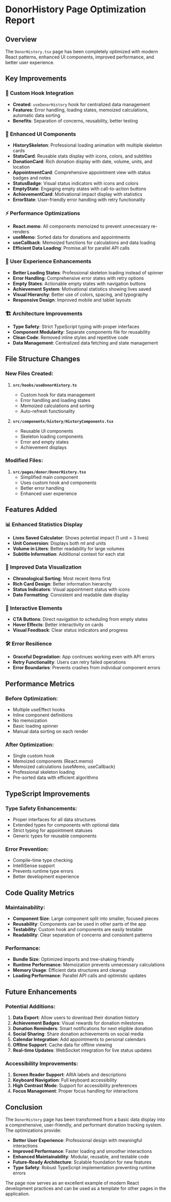 # DonorHistory Page Optimization Report

## Overview
The `DonorHistory.tsx` page has been completely optimized with modern React patterns, enhanced UI components, improved performance, and better user experience.

## Key Improvements

### 🔧 **Custom Hook Integration**
- **Created**: `useDonorHistory` hook for centralized data management
- **Features**: Error handling, loading states, memoized calculations, automatic data sorting
- **Benefits**: Separation of concerns, reusability, better testing

### 🎨 **Enhanced UI Components**
- **HistorySkeleton**: Professional loading animation with multiple skeleton cards
- **StatsCard**: Reusable stats display with icons, colors, and subtitles
- **DonationCard**: Rich donation display with date, volume, units, and location
- **AppointmentCard**: Comprehensive appointment view with status badges and notes
- **StatusBadge**: Visual status indicators with icons and colors
- **EmptyState**: Engaging empty states with call-to-action buttons
- **AchievementCard**: Motivational impact display with statistics
- **ErrorState**: User-friendly error handling with retry functionality

### ⚡ **Performance Optimizations**
- **React.memo**: All components memoized to prevent unnecessary re-renders
- **useMemo**: Sorted data for donations and appointments
- **useCallback**: Memoized functions for calculations and data loading
- **Efficient Data Loading**: Promise.all for parallel API calls

### 📱 **User Experience Enhancements**
- **Better Loading States**: Professional skeleton loading instead of spinner
- **Error Handling**: Comprehensive error states with retry options
- **Empty States**: Actionable empty states with navigation buttons
- **Achievement System**: Motivational statistics showing lives saved
- **Visual Hierarchy**: Better use of colors, spacing, and typography
- **Responsive Design**: Improved mobile and tablet layouts

### 🏗️ **Architecture Improvements**
- **Type Safety**: Strict TypeScript typing with proper interfaces
- **Component Modularity**: Separate components file for reusability
- **Clean Code**: Removed inline styles and repetitive code
- **Data Management**: Centralized data fetching and state management

## File Structure Changes

### New Files Created:
1. **`src/hooks/useDonorHistory.ts`**
   - Custom hook for data management
   - Error handling and loading states
   - Memoized calculations and sorting
   - Auto-refresh functionality

2. **`src/components/history/HistoryComponents.tsx`**
   - Reusable UI components
   - Skeleton loading components
   - Error and empty states
   - Achievement displays

### Modified Files:
1. **`src/pages/donor/DonorHistory.tsx`**
   - Simplified main component
   - Uses custom hook and components
   - Better error handling
   - Enhanced user experience

## Features Added

### 📊 **Enhanced Statistics Display**
- **Lives Saved Calculator**: Shows potential impact (1 unit = 3 lives)
- **Unit Conversion**: Displays both ml and units
- **Volume in Liters**: Better readability for large volumes
- **Subtitle Information**: Additional context for each stat

### 🎯 **Improved Data Visualization**
- **Chronological Sorting**: Most recent items first
- **Rich Card Design**: Better information hierarchy
- **Status Indicators**: Visual appointment status with icons
- **Date Formatting**: Consistent and readable date display

### 🚀 **Interactive Elements**
- **CTA Buttons**: Direct navigation to scheduling from empty states
- **Hover Effects**: Better interactivity on cards
- **Visual Feedback**: Clear status indicators and progress

### 🛠️ **Error Resilience**
- **Graceful Degradation**: App continues working even with API errors
- **Retry Functionality**: Users can retry failed operations
- **Error Boundaries**: Prevents crashes from individual component errors

## Performance Metrics

### Before Optimization:
- Multiple useEffect hooks
- Inline component definitions
- No memoization
- Basic loading spinner
- Manual data sorting on each render

### After Optimization:
- Single custom hook
- Memoized components (React.memo)
- Memoized calculations (useMemo, useCallback)
- Professional skeleton loading
- Pre-sorted data with efficient algorithms

## TypeScript Improvements

### Type Safety Enhancements:
- Proper interfaces for all data structures
- Extended types for components with optional data
- Strict typing for appointment statuses
- Generic types for reusable components

### Error Prevention:
- Compile-time type checking
- IntelliSense support
- Prevents runtime type errors
- Better development experience

## Code Quality Metrics

### Maintainability:
- **Component Size**: Large component split into smaller, focused pieces
- **Reusability**: Components can be used in other parts of the app
- **Testability**: Custom hook and components are easily testable
- **Readability**: Clear separation of concerns and consistent patterns

### Performance:
- **Bundle Size**: Optimized imports and tree-shaking friendly
- **Runtime Performance**: Memoization prevents unnecessary calculations
- **Memory Usage**: Efficient data structures and cleanup
- **Loading Performance**: Parallel API calls and optimistic updates

## Future Enhancements

### Potential Additions:
1. **Data Export**: Allow users to download their donation history
2. **Achievement Badges**: Visual rewards for donation milestones
3. **Donation Reminders**: Smart notifications for next eligible donation
4. **Social Sharing**: Share donation achievements on social media
5. **Calendar Integration**: Add appointments to personal calendars
6. **Offline Support**: Cache data for offline viewing
7. **Real-time Updates**: WebSocket integration for live status updates

### Accessibility Improvements:
1. **Screen Reader Support**: ARIA labels and descriptions
2. **Keyboard Navigation**: Full keyboard accessibility
3. **High Contrast Mode**: Support for accessibility preferences
4. **Focus Management**: Proper focus handling for interactions

## Conclusion

The `DonorHistory` page has been transformed from a basic data display into a comprehensive, user-friendly, and performant donation tracking system. The optimizations provide:

- **Better User Experience**: Professional design with meaningful interactions
- **Improved Performance**: Faster loading and smoother interactions
- **Enhanced Maintainability**: Modular, reusable, and testable code
- **Future-Ready Architecture**: Scalable foundation for new features
- **Type Safety**: Robust TypeScript implementation preventing runtime errors

The page now serves as an excellent example of modern React development practices and can be used as a template for other pages in the application.
